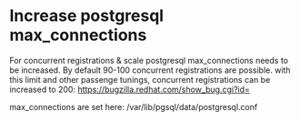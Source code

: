 # Increase postgresql max_connections

For concurrent registrations & scale postgresql max_connections needs to be increased. By default 90-100 concurrent registrations are possible. with this limit and other passenge tunings, concurrent registrations can be increased to 200: https://bugzilla.redhat.com/show_bug.cgi?id=

max_connections are set here: /var/lib/pgsql/data/postgresql.conf
